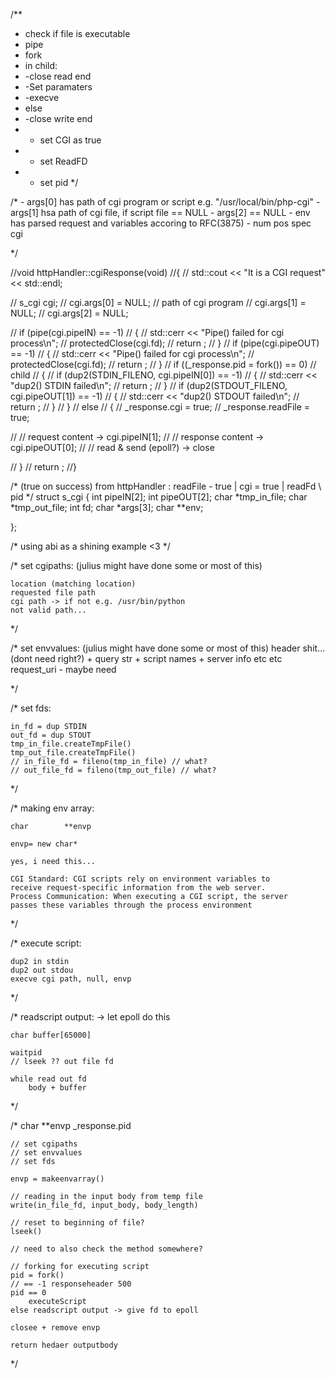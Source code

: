 

/**
 * check if file is executable
 * pipe
 * fork
 * in child:
 * 	-close read end
 * 	-Set paramaters
 * 	-execve
 * else
 * 	-close write end
 * 	- set CGI as true
 * 	- set ReadFD
 * 	- set pid
 */

/*
	- args[0] has path of cgi program or script e.g. "/usr/local/bin/php-cgi"
	- args[1] hsa path of cgi file, if script file == NULL
	- args[2] == NULL
	- env has parsed request and variables accoring to RFC(3875) - num pos spec cgi

*/


//void httpHandler::cgiResponse(void)
//{
//	std::cout << "It is a CGI request" << std::endl;
	
//	s_cgi	cgi;
//	cgi.args[0] = NULL; // path of cgi program
//	cgi.args[1] = NULL;
//	cgi.args[2] = NULL;
	

//	if (pipe(cgi.pipeIN) == -1)
//	{
//		std::cerr << "Pipe() failed for cgi process\n";
//		protectedClose(cgi.fd);
//		return ;
//	}
//	if (pipe(cgi.pipeOUT) == -1)
//	{
//		std::cerr << "Pipe() failed for cgi process\n";
//		protectedClose(cgi.fd);
//		return ;
//	}
//	if ((_response.pid = fork()) == 0) // child
//	{
//		if (dup2(STDIN_FILENO, cgi.pipeIN[0]) == -1)
//		{
//			std::cerr << "dup2() STDIN failed\n";
//			return ;
//		}
//		if (dup2(STDOUT_FILENO, cgi.pipeOUT[1]) == -1)
//		{
//			std::cerr << "dup2() STDOUT failed\n";
//			return ;
//		}
//	}
//	else
//	{
//		_response.cgi = true;
//		_response.readFile = true;
		
//		// request content -> cgi.pipeIN[1];
//		// response content -> cgi.pipeOUT[0];
//		// read & send (epoll?) -> close
		
//	}
//	return ;
//}


/* (true on success) from httpHandler : readFile - true | cgi = true | readFd \ pid */
struct s_cgi
{
	int		pipeIN[2];
	int		pipeOUT[2];
	char	*tmp_in_file;
	char	*tmp_out_file;
	int		fd;
	char	*args[3];
	char	**env;

};

/* using abi as a shining example <3 */

/*
	set cgipaths: (julius might have done some or most of this)

	location (matching location)
	requested file path
	cgi path -> if not e.g. /usr/bin/python
	not valid path...
	
 */

/*
	set envvalues: (julius might have done some or most of this)
	header shit... (dont need right?)
	+ query str + script names + server info etc etc
	request_uri - maybe need
	
 */

/*
	set fds:

	in_fd = dup STDIN
	out_fd = dup STOUT
	tmp_in_file.createTmpFile()
	tmp_out_file.createTmpFile()
	// in_file_fd = fileno(tmp_in_file) // what?
	// out_file_fd = fileno(tmp_out_file) // what?
*/

/*
	making env array:

	char		**envp

	envp= new char*

	yes, i need this...

	CGI Standard: CGI scripts rely on environment variables to 
	receive request-specific information from the web server.
	Process Communication: When executing a CGI script, the server 
	passes these variables through the process environment

 */

/*
	execute script:
	
	dup2 in stdin
	dup2 out stdou
	execve cgi path, null, envp
	
*/

/*
	readscript output: -> let epoll do this

	char buffer[65000] 
	
	waitpid
	// lseek ?? out file fd
	
	while read out fd
		body + buffer
	
 */

/*
	char **envp
	_response.pid

	// set cgipaths
	// set envvalues
	// set fds 

	envp = makeenvarray()

	// reading in the input body from temp file
	write(in_file_fd, input_body, body_length)

	// reset to beginning of file?
	lseek()

	// need to also check the method somewhere?

	// forking for executing script
	pid = fork()
	// == -1 responseheader 500
	pid == 0
		executeScript
	else readscript output -> give fd to epoll

	closee + remove envp

	return hedaer outputbody

 */



